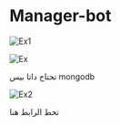 # Manager-bot

![Ex1](https://user-images.githubusercontent.com/73163422/167236713-c080ba51-658a-4bb6-b073-bb461d10071e.png)


![Ex](https://user-images.githubusercontent.com/73163422/167236734-6e5a8923-e313-4418-9bce-4bf46366933d.png)



تحتاج داتا بيس mongodb


![Ex2](https://user-images.githubusercontent.com/73163422/167236757-ef684325-d28f-40d4-985c-f4a4787ab9bd.png)


تحط الرابط هنا

